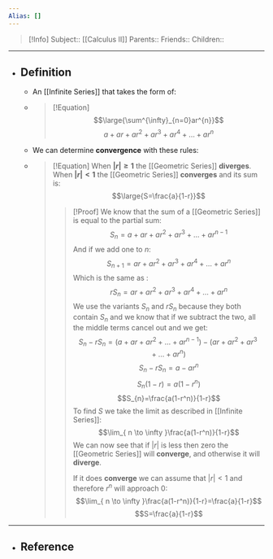 ```yaml
---
Alias: []
---
```

> [!Info]
> Subject:: [[Calculus II]]
> Parents:: 
> Friends:: 
> Children:: 
---
- ## Definition
	- An [[Infinite Series]] that takes the form of:
	- > [!Equation]
	  > $$\large{\sum^{\infty}_{n=0}ar^{n}}$$
	  > $$a+ar+ar^2+ar^3+ar^4+\dots+ar^n$$
	- We can determine **convergence** with these rules:
	- > [!Equation]
	  > When **$\lvert r \rvert\geq 1$** the [[Geometric Series]] **diverges**.
	  > When **$\lvert r \rvert< 1$** the [[Geometric Series]] **converges** and its sum is:
	  > $$\large{S=\frac{a}{1-r}}$$
	  > 
	  > > [!Proof]
	  > > We know that the sum of a [[Geometric Series]] is equal to the partial sum:
	  > > $$S_{n}=a+ar+ar^2+ar^3+\dots+ar^{n-1}$$
	  > > And if we add one to $n$:
	  > > $$S_{n+1}=ar+ar^2+ar^3+ar^4+\dots+ar^n$$
	  > > Which is the same as :
	  > > $$rS_{n}=ar+ar^2+ar^3+ar^4+\dots+ar^n$$
	  > > We use the variants $S_{n}$ and $rS_{n}$ because they both contain $S_{n}$ and we know that if we subtract the two, all the middle terms cancel out and we get:
	  > > $$S_{n}-rS_{n}=(a+ar+ar^2+\dots+ar^{n-1})-(ar+ar^2+ar^3+\dots+ar^n)$$
	  > > $$S_{n}-rS_{n}=a-ar^n$$
	  > > $$S_{n}(1-r)=a(1-r^n)$$
	  > > $$S_{n}=\frac{a(1-r^n)}{1-r}$$
	  > > To find $S$ we take the limit as described in [[Infinite Series]]:
	  > > $$\lim_{ n \to \infty }\frac{a(1-r^n)}{1-r}$$
	  > > We can now see that if $\lvert r \rvert$ is less then zero the [[Geometric Series]] will **converge**, and otherwise it will **diverge**.
	  > > 
	  > > If it does **converge** we can assume that $\lvert r \rvert<1$ and therefore $r^n$ will approach $0$:
	  > > $$\lim_{ n \to \infty }\frac{a(1-r^n)}{1-r}=\frac{a}{1-r}$$
	  > > $$S=\frac{a}{1-r}$$
---
- ## Reference